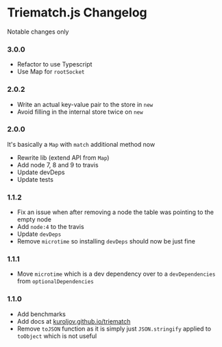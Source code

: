 # Triematch.js Changelog

Notable changes only

### 3.0.0

- Refactor to use Typescript
- Use Map for `rootSocket`

### 2.0.2

- Write an actual key-value pair to the store in `new`
- Avoid filling in the internal store twice on `new`

### 2.0.0

It's basically a `Map` with `match` additional method now

- Rewrite lib (extend API from `Map`)
- Add node 7, 8 and 9 to travis
- Update devDeps
- Update tests

### 1.1.2

- Fix an issue when after removing a node the table was pointing to the empty node
- Add `node:4` to the travis
- Update `devDeps`
- Remove `microtime` so installing `devDeps` should now be just fine

### 1.1.1

- Move `microtime` which is a dev dependency over to a `devDependencies` from `optionalDependencies`

### 1.1.0

- Add benchmarks
- Add docs at [kuroljov.github.io/triematch](https://kuroljov.github.io/triematch)
- Remove `toJSON` function as it is simply just `JSON.stringify` applied to `toObject` which is not useful
